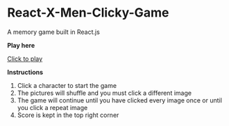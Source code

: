 # React-X-Men-Clicky-Game


A memory game built in React.js

<strong> Play here </strong>

[Click to play](https://swhufnagel.github.io/Clicky-Game/)

<strong> Instructions </strong>

1. Click a character to start the game
2. The pictures will shuffle and you must click a different image
3. The game will continue until you have clicked every image once or until you click a repeat image
4. Score is kept in the top right corner
